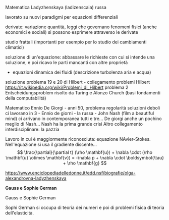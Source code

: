 Matematica Ladyzhenskaya (ladizenscaia) russa

lavorato su nuovi paradigmi per equazioni differenziali 

derivate: variazione quantità, leggi che governano fenomeni fisici (anche economici e sociali) si possono esprimere attraverso le derivate

studio frattali (importanti per esempio per lo studio dei cambiamenti climatici)

soluzione di un'equazione: abbassare le richieste con cui si intende una soluzione, e poi ricavo le parti mancanti con altre proprietà 
- equazioni dinamica dei fluidi (descrizione turbolenza aria e acqua)

soluzione problema 19 e 20 di Hilbert
	- collegamento problemi Hilbert https://it.wikipedia.org/wiki/Problemi_di_Hilbert problema 2 Entscheidungsproblem risolto da Turing e Alonzo Church (basi fondamenti della computabilità)

Matematico Ennio De Giorgi - 
anni 50, problema regolarità soluzioni deboli ci lavorano in 3
	- Ennio de giorni
	- la russa
	- John Nash (film a beautiful mind)
 ci arrivano in contemporanea tutti e tre... De giorgi anche un pochino meglio di Nash... Nash ha la prima grande crisi
Altro collegamento interdisciplinare: la pazzia

Lavoro in cui è maggiormente riconosciuta: equazione NAvier-Stokes. Nell'equazione si usa il gradiente discente... 
$$
\frac{\partial}{\partial t} (\rho \mathbf{u}) + \nabla \cdot (\rho \mathbf{u} \otimes \mathbf{v}) = -\nabla p + \nabla \cdot \boldsymbol{\tau} + \rho \mathbf{g}
$$

https://www.enciclopediadelledonne.it/edd.nsf/biografie/olga-alexandrovna-ladyzhenskaya


**Gauss e Sophie German**

Gauss e Sophie German 

Sophi German si occupa di teoria dei numeri e poi di problemi fisica di teoria dell'elasticità. 